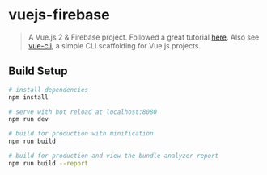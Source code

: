 # vuejs-firebase

> A Vue.js 2 & Firebase project. Followed a great tutorial [here](https://www.youtube.com/watch?v=we4zuQIXmnw). Also see [vue-cli](https://github.com/vuejs/vue-cli), a simple CLI scaffolding for Vue.js projects.

## Build Setup

``` bash
# install dependencies
npm install

# serve with hot reload at localhost:8080
npm run dev

# build for production with minification
npm run build

# build for production and view the bundle analyzer report
npm run build --report
```
